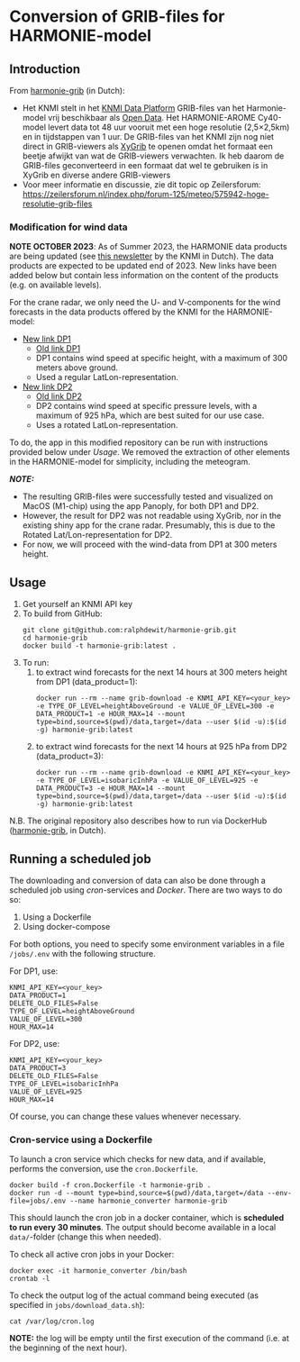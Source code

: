 # Conversion of GRIB-files for HARMONIE-model

## Introduction
From [harmonie-grib](https://github.com/MennoTammens/harmonie-grib) (in Dutch):
- Het KNMI stelt in het [KNMI Data Platform](https://dataplatform.knmi.nl/catalog/index.html) GRIB-files van het Harmonie-model vrij beschikbaar als [Open Data](http://creativecommons.org/publicdomain/mark/1.0/deed.nl). Het HARMONIE-AROME Cy40-model levert data tot 48 uur vooruit met een hoge resolutie (2,5×2,5km) en in tijdstappen van 1 uur.
De GRIB-files van het KNMI zijn nog niet direct in GRIB-viewers als [XyGrib](https://opengribs.org/en/xygrib) te openen omdat het formaat een beetje afwijkt van wat de GRIB-viewers verwachten. Ik heb daarom de GRIB-files geconverteerd in een formaat dat wel te gebruiken is in XyGrib en diverse andere GRIB-viewers
- Voor meer informatie en discussie, zie dit topic op Zeilersforum: https://zeilersforum.nl/index.php/forum-125/meteo/575942-hoge-resolutie-grib-files

### Modification for wind data

**NOTE OCTOBER 2023**: As of Summer 2023, the HARMONIE data products are being updated 
(see [this newsletter](https://www.knmidata.nl/actueel/nieuwsbrieven/open-data-nieuwsbrief/2023/knmi-open-data-nieuwsbrief-juli) by the KNMI in Dutch).
The data products are expected to be updated end of 2023. New links have been added below but contain less information on the content of the products 
(e.g. on available levels).  

For the crane radar, we only need the U- and V-components for the wind forecasts in the data products offered by the KNMI for the HARMONIE-model:
- [New link DP1](https://dataplatform.knmi.nl/dataset/harmonie-arome-cy40-p1-0-2) 
  - [Old link DP1](https://www.knmidata.nl/data-services/knmi-producten-overzicht/atmosfeer-modeldata/data-product-1)
  - DP1 contains wind speed at specific height, with a maximum of 300 meters above ground.
  - Used a regular LatLon-representation.
- [New link DP2](https://dataplatform.knmi.nl/dataset/harmonie-arome-cy40-p3-0-2) 
  - [Old link DP2](https://www.knmidata.nl/data-services/knmi-producten-overzicht/atmosfeer-modeldata/data-product-2)
  - DP2 contains wind speed at specific pressure levels, with a maximum of 925 hPa, which are best suited for our use case.
  - Uses a rotated LatLon-representation.
  
To do, the app in this modified repository can be run with instructions provided below under *Usage*.
We removed the extraction of other elements in the HARMONIE-model for simplicity, including the meteogram.

**_NOTE:_** 
- The resulting GRIB-files were successfully tested and visualized on MacOS (M1-chip) using the app Panoply, for both DP1 and DP2. 
- However, the result for DP2 was not readable using XyGrib, nor in the existing shiny app for the crane radar. 
Presumably, this is due to the Rotated Lat/Lon-representation for DP2.
- For now, we will proceed with the wind-data from DP1 at 300 meters height.

## Usage

1. Get yourself an KNMI API key
2. To build from GitHub:
    ```
    git clone git@github.com:ralphdewit/harmonie-grib.git
    cd harmonie-grib
    docker build -t harmonie-grib:latest .
    ```
3. To run:
   1. to extract wind forecasts for the next 14 hours at 300 meters height from DP1 (data_product=1):
      ```
      docker run --rm --name grib-download -e KNMI_API_KEY=<your_key> -e TYPE_OF_LEVEL=heightAboveGround -e VALUE_OF_LEVEL=300 -e DATA_PRODUCT=1 -e HOUR_MAX=14 --mount type=bind,source=$(pwd)/data,target=/data --user $(id -u):$(id -g) harmonie-grib:latest
      ```
   2. to extract wind forecasts for the next 14 hours at 925 hPa from DP2 (data_product=3):
      ```
      docker run --rm --name grib-download -e KNMI_API_KEY=<your_key> -e TYPE_OF_LEVEL=isobaricInhPa -e VALUE_OF_LEVEL=925 -e DATA_PRODUCT=3 -e HOUR_MAX=14 --mount type=bind,source=$(pwd)/data,target=/data --user $(id -u):$(id -g) harmonie-grib:latest
      ```
    
N.B. The original repository also describes how to run via DockerHub ([harmonie-grib](https://github.com/MennoTammens/harmonie-grib), in Dutch).

## Running a scheduled job

The downloading and conversion of data can also be done through a scheduled job using *cron*-services and *Docker*. 
There are two ways to do so:
1. Using a Dockerfile
2. Using docker-compose

For both options, you need to specify some environment variables in a file `/jobs/.env` with the following structure.

For DP1, use:
```
KNMI_API_KEY=<your_key>
DATA_PRODUCT=1
DELETE_OLD_FILES=False
TYPE_OF_LEVEL=heightAboveGround
VALUE_OF_LEVEL=300
HOUR_MAX=14
```

For DP2, use:
```
KNMI_API_KEY=<your_key>
DATA_PRODUCT=3
DELETE_OLD_FILES=False
TYPE_OF_LEVEL=isobaricInhPa
VALUE_OF_LEVEL=925
HOUR_MAX=14
```

Of course, you can change these values whenever necessary. 

### Cron-service using a Dockerfile

To launch a cron service which checks for new data, and if available, performs the conversion, use the `cron.Dockerfile`.

```
docker build -f cron.Dockerfile -t harmonie-grib .
docker run -d --mount type=bind,source=$(pwd)/data,target=/data --env-file=jobs/.env --name harmonie_converter harmonie-grib
```

This should launch the cron job in a docker container, which is **scheduled to run every 30 minutes**. 
The output should become available in a local `data/`-folder (change this when needed).

To check all active cron jobs in your Docker:
```
docker exec -it harmonie_converter /bin/bash
crontab -l
```

To check the output log of the actual command being executed (as specified in `jobs/download_data.sh`):
```
cat /var/log/cron.log
```

**NOTE:** the log will be empty until the first execution of the command (i.e. at the beginning of the next hour).

